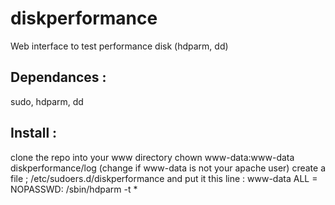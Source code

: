 # diskperformance
Web interface to test performance disk (hdparm, dd)

Dependances : 
-------------
sudo, hdparm, dd


Install :
---------
clone the repo into your www directory
chown www-data:www-data diskperformance/log (change if www-data is not your apache user)
create a file ; /etc/sudoers.d/diskperformance and put it this line :
www-data ALL = NOPASSWD: /sbin/hdparm -t *